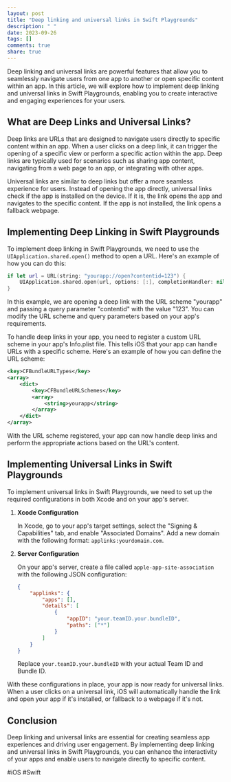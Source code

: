```yaml
---
layout: post
title: "Deep linking and universal links in Swift Playgrounds"
description: " "
date: 2023-09-26
tags: []
comments: true
share: true
---
```


Deep linking and universal links are powerful features that allow you to seamlessly navigate users from one app to another or open specific content within an app. In this article, we will explore how to implement deep linking and universal links in Swift Playgrounds, enabling you to create interactive and engaging experiences for your users.

## What are Deep Links and Universal Links?

Deep links are URLs that are designed to navigate users directly to specific content within an app. When a user clicks on a deep link, it can trigger the opening of a specific view or perform a specific action within the app. Deep links are typically used for scenarios such as sharing app content, navigating from a web page to an app, or integrating with other apps.

Universal links are similar to deep links but offer a more seamless experience for users. Instead of opening the app directly, universal links check if the app is installed on the device. If it is, the link opens the app and navigates to the specific content. If the app is not installed, the link opens a fallback webpage.

## Implementing Deep Linking in Swift Playgrounds

To implement deep linking in Swift Playgrounds, we need to use the `UIApplication.shared.open()` method to open a URL. Here's an example of how you can do this:

```swift
if let url = URL(string: "yourapp://open?contentid=123") {
    UIApplication.shared.open(url, options: [:], completionHandler: nil)
}
```

In this example, we are opening a deep link with the URL scheme "yourapp" and passing a query parameter "contentid" with the value "123". You can modify the URL scheme and query parameters based on your app's requirements.

To handle deep links in your app, you need to register a custom URL scheme in your app's Info.plist file. This tells iOS that your app can handle URLs with a specific scheme. Here's an example of how you can define the URL scheme:

```xml
<key>CFBundleURLTypes</key>
<array>
    <dict>
        <key>CFBundleURLSchemes</key>
        <array>
            <string>yourapp</string>
        </array>
    </dict>
</array>
```

With the URL scheme registered, your app can now handle deep links and perform the appropriate actions based on the URL's content.

## Implementing Universal Links in Swift Playgrounds

To implement universal links in Swift Playgrounds, we need to set up the required configurations in both Xcode and on your app's server.

1. **Xcode Configuration**

   In Xcode, go to your app's target settings, select the "Signing & Capabilities" tab, and enable "Associated Domains". Add a new domain with the following format: `applinks:yourdomain.com`.

2. **Server Configuration**

   On your app's server, create a file called `apple-app-site-association` with the following JSON configuration:

   ```json
   {
       "applinks": {
           "apps": [],
           "details": [
               {
                   "appID": "your.teamID.your.bundleID",
                   "paths": ["*"]
               }
           ]
       }
   }
   ```

   Replace `your.teamID.your.bundleID` with your actual Team ID and Bundle ID.

With these configurations in place, your app is now ready for universal links. When a user clicks on a universal link, iOS will automatically handle the link and open your app if it's installed, or fallback to a webpage if it's not.

## Conclusion

Deep linking and universal links are essential for creating seamless app experiences and driving user engagement. By implementing deep linking and universal links in Swift Playgrounds, you can enhance the interactivity of your apps and enable users to navigate directly to specific content.

#iOS #Swift